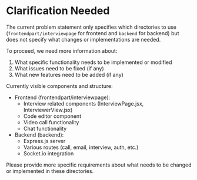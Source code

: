 # Clarification Needed

The current problem statement only specifies which directories to use (`frontendpart/interviewpage` for frontend and `backend` for backend) but does not specify what changes or implementations are needed.

To proceed, we need more information about:
1. What specific functionality needs to be implemented or modified
2. What issues need to be fixed (if any)
3. What new features need to be added (if any)

Currently visible components and structure:
- Frontend (frontendpart/interviewpage):
  - Interview related components (InterviewPage.jsx, InterviewerView.jsx)
  - Code editor component
  - Video call functionality
  - Chat functionality
- Backend (backend):
  - Express.js server
  - Various routes (call, email, interview, auth, etc.)
  - Socket.io integration

Please provide more specific requirements about what needs to be changed or implemented in these directories.